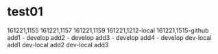 # test01
161221,1155
161221,1157
161221,1159
161221,1212-local
161221,1515-github
add1 - develop
add2 - develop
add3 - develop
add4 - develop
dev-local add1
dev-local add2
dev-local add3